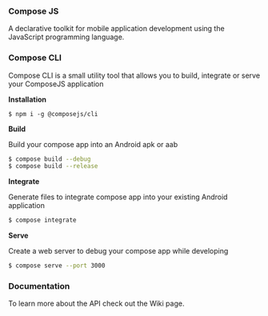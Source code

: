 ### Compose JS

A declarative toolkit for mobile application development using the JavaScript programming language.


### Compose CLI

Compose CLI is a small utility tool that allows you to build, integrate or serve your ComposeJS application

**Installation**

```
$ npm i -g @composejs/cli
```

**Build**

Build your compose app into an Android apk or aab

```sh
$ compose build --debug
$ compose build --release
```

**Integrate**

Generate files to integrate compose app into your existing Android application

```sh
$ compose integrate
```

**Serve**

Create a web server to debug your compose app while developing

```sh
$ compose serve --port 3000
```

### Documentation

To learn more about the API check out the Wiki page.
